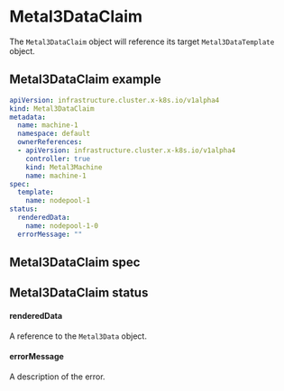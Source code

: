 # Metal3DataClaim

The `Metal3DataClaim` object will reference its target `Metal3DataTemplate`
object.

## Metal3DataClaim example

```yaml
apiVersion: infrastructure.cluster.x-k8s.io/v1alpha4
kind: Metal3DataClaim
metadata:
  name: machine-1
  namespace: default
  ownerReferences:
  - apiVersion: infrastructure.cluster.x-k8s.io/v1alpha4
    controller: true
    kind: Metal3Machine
    name: machine-1
spec:
  template:
    name: nodepool-1
status:
  renderedData:
    name: nodepool-1-0
  errorMessage: ""
```

## Metal3DataClaim spec

<!-- Add spec info -->

## Metal3DataClaim status

#### renderedData

A reference to the `Metal3Data` object. 

#### errorMessage

A description of the error.
